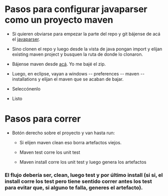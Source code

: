 # Pasos para configurar javaparser como un proyecto maven

- Si quieren obviarse para empezar la parte del repo y git bájense de acá el [javaparser](http://javaparser.org). 

- Sino clonen el repo y luego desde la vista de java pongan import y elijan existing maven project y busquen la ruta de donde lo clonaron.

- Bájense maven desde [acá](https://maven.apache.org/download.cgi). Yo me bajé el zip.

- Luego, en eclipse, vayan a windows -- preferences -- maven -- installations y elijan el maven que se acaban de bajar.

- Seleccónenlo

- Listo

# Pasos para correr

- Botón derecho sobre el proyecto y van hasta run:
  - Si elijen maven clean eso borra artefactos viejos.
  
  - Maven test corre los unit test
  
  - Maven install corre los unit test y luego genera los artefactos
  
### El flujo debería ser, clean, luego test y por último install (si si, el install corre los test pero tiene sentido correr antes los test para evitar que, si alguno te falla, generes el artefacto).
